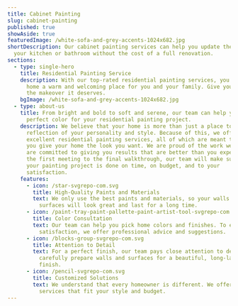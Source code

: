 ```yaml
---
title: Cabinet Painting
slug: cabinet-painting
published: true
showAside: true
featuredImage: /white-sofa-and-grey-accents-1024x682.jpg
shortDescription: Our cabinet painting services can help you update the look of
  your kitchen or bathroom without the cost of a full renovation.
sections:
  - type: single-hero
    title: Residential Painting Service
    description: With our top-rated residential painting services, you can make your
      home a warm and welcoming place for you and your family. Give your home
      the makeover it deserves.
    bgImage: /white-sofa-and-grey-accents-1024x682.jpg
  - type: about-us
    title: From bright and bold to soft and serene, our team can help you find the
      perfect color for your residential painting project.
    description: We believe that your home is more than just a place to live; it's a
      reflection of your personality and style. Because of this, we offer
      excellent residential painting services, all of which are meant to help
      you give your home the look you want. We are proud of the work we do and
      are committed to giving you results that are better than you expect. From
      the first meeting to the final walkthrough, our team will make sure that
      your painting project is done on time, on budget, and to your
      satisfaction.
    features:
      - icon: /star-svgrepo-com.svg
        title: High-Quality Paints and Materials
        text: We only use the best paints and materials, so your walls and other
          surfaces will look great and last for a long time.
      - icon: /paint-tray-paint-pallette-paint-artist-tool-svgrepo-com.svg
        title: Color Consultation
        text: Our team can help you pick home colors and finishes. To ensure your
          satisfaction, we offer professional advice and suggestions.
      - icon: /blocks-group-svgrepo-com.svg
        title: Attention to Detail
        text: For a perfect finish, our team pays close attention to details. We
          carefully prepare walls and surfaces for a beautiful, long-lasting
          finish.
      - icon: /pencil-svgrepo-com.svg
        title: Customized Solutions
        text: We understand that every homeowner is different. We offer painting
          services that fit your style and budget.
---
```

